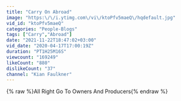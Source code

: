 ```yaml
---
title: "Carry On Abroad"
image: "https:\/\/i.ytimg.com\/vi\/ktoPfv5maeQ\/hqdefault.jpg"
vid_id: "ktoPfv5maeQ"
categories: "People-Blogs"
tags: ["Carry","Abroad"]
date: "2021-11-22T18:47:02+03:00"
vid_date: "2020-04-17T17:00:19Z"
duration: "PT1H25M16S"
viewcount: "169249"
likeCount: "880"
dislikeCount: "37"
channel: "Kian Faulkner"
---
```

{% raw %}All Right Go To Owners And Producers{% endraw %}
